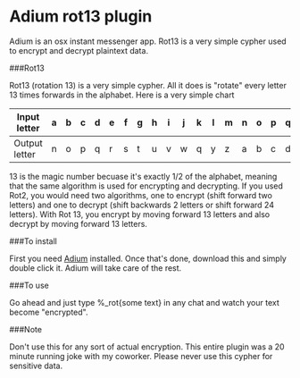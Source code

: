 # Adium rot13 plugin

Adium is an osx instant messenger app. Rot13 is a very simple cypher used to encrypt and decrypt plaintext data. 

###Rot13 

Rot13 (rotation 13) is a very simple cypher. All it does is "rotate" every letter 13 times forwards in the alphabet. Here is a very simple chart 

|Input  letter |a|b|c|d|e|f|g|h|i|j|k|l|m|n|o|p|q|r|s|t|u|v|w|x|y|z|
|--------------|---|---|---|---|---|---|---|---|---|---|---|---|---|---|---|---|---|---|---|---|---|---|---|---|---|---|
|Output letter |n|o|p|q|r|s|t|u|v|w|q|y|z|a|b|c|d|e|f|g|h|i|j|k|l|m|

13 is the magic number becuase it's exactly 1/2 of the alphabet, meaning that the same algorithm is used for encrypting and decrypting. If you used Rot2, you would need two algorithms, one to encrypt (shift forward two letters) and one to decrypt (shift backwards 2 letters or shift forward 24 letters). With Rot 13, you encrypt by moving forward 13 letters and also decrypt by moving forward 13 letters. 

###To install 

First you need [Adium] installed. Once that's done, download this and simply double click it. Adium will take care of the rest. 

[Adium]: https://adium.im

###To use

Go ahead and just type %_rot{some text} in any chat and watch your text become "encrypted". 


###Note

Don't use this for any sort of actual encryption. This entire plugin was a 20 minute running joke with my coworker. Please never use this cypher for sensitive data. 
